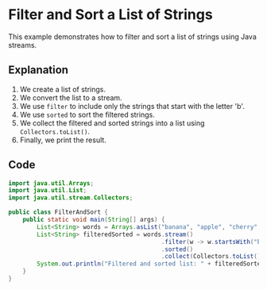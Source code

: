 # Filter and Sort a List of Strings

This example demonstrates how to filter and sort a list of strings using Java streams.

## Explanation

1. We create a list of strings.
2. We convert the list to a stream.
3. We use `filter` to include only the strings that start with the letter 'b'.
4. We use `sorted` to sort the filtered strings.
5. We collect the filtered and sorted strings into a list using `Collectors.toList()`.
6. Finally, we print the result.

## Code

```java
import java.util.Arrays;
import java.util.List;
import java.util.stream.Collectors;

public class FilterAndSort {
    public static void main(String[] args) {
        List<String> words = Arrays.asList("banana", "apple", "cherry", "blueberry");
        List<String> filteredSorted = words.stream()
                                           .filter(w -> w.startsWith("b"))
                                           .sorted()
                                           .collect(Collectors.toList());
        System.out.println("Filtered and sorted list: " + filteredSorted);
    }
}
```